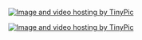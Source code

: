 <a href="http://tinypic.com?ref=9geycz" target="_blank"><img src="http://i49.tinypic.com/9geycz.jpg" border="0" alt="Image and video hosting by TinyPic"></a>


<a href="http://i43.tinypic.com/o5vxqp.jpg" target="_blank"><img src="http://i43.tinypic.com/o5vxqp.jpg" border="0" alt="Image and video hosting by TinyPic"></a>
